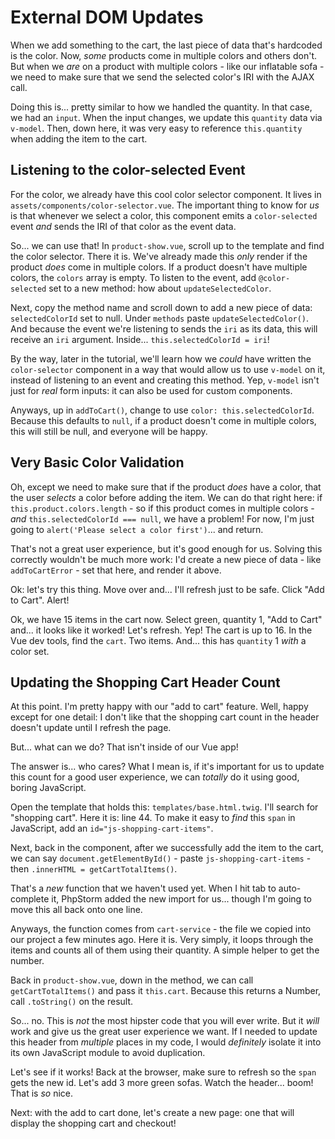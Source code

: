 # External DOM Updates

When we add something to the cart, the last piece of data that's hardcoded is
the color. Now, *some* products come in multiple colors and others don't. But when
we *are* on a product with multiple colors - like our inflatable sofa - we need
to make sure that we send the selected color's IRI with the AJAX call.

Doing this is... pretty similar to how we handled the quantity. In that case,
we had an `input`. When the input changes, we update this `quantity` data via
`v-model`. Then, down here, it was very easy to reference `this.quantity` when
adding the item to the cart.

## Listening to the color-selected Event

For the color, we already have this cool color selector component. It lives in
`assets/components/color-selector.vue`. The important thing to know for *us*
is that whenever we select a color, this component emits a `color-selected` event
*and* sends the IRI of that color as the event data.

So... we can use that! In `product-show.vue`, scroll up to the template and find
the color selector. There it is. We've already made this *only* render if the
product *does* come in multiple colors. If a product doesn't have multiple colors,
the `colors` array is empty. To listen to the event, add `@color-selected`
set to a new method: how about `updateSelectedColor`.

Next, copy the method name and scroll down to add a new piece of data:
`selectedColorId` set to null. Under `methods` paste `updateSelectedColor()`.
And because the event we're listening to sends the `iri` as its data, this will
receive an `iri` argument. Inside... `this.selectedColorId = iri`!

By the way, later in the tutorial, we'll learn how we *could* have written the
`color-selector` component in a way that would allow us to use `v-model`
on it, instead of listening to an event and creating this method. Yep, `v-model`
isn't just for *real* form inputs: it can also be used for custom components.

Anyways, up in `addToCart()`, change to use `color: this.selectedColorId`. Because
this defaults to `null`, if a product doesn't come in multiple colors, this will
still be null, and everyone will be happy.

## Very Basic Color Validation

Oh, except we need to make sure that if the product *does* have a color, that the
user *selects* a color before adding the item. We can do that right here: if
`this.product.colors.length` - so if this product comes in multiple colors -
*and* `this.selectedColorId === null`, we have a problem! For now, I'm just going to
`alert('Please select a color first')`... and return.

That's not a great user experience, but it's good enough for us. Solving this
correctly wouldn't be much more work: I'd create a new piece of data - like
`addToCartError` - set that here, and render it above.

Ok: let's try this thing. Move over and... I'll refresh just to be safe. Click
"Add to Cart". Alert!

Ok, we have 15 items in the cart now. Select green, quantity 1, "Add to Cart"
and... it looks like it worked! Let's refresh. Yep! The cart is up to 16. In the
Vue dev tools, find the `cart`. Two items. And... this has `quantity` 1 *with* a
color set.

## Updating the Shopping Cart Header Count

At this point. I'm pretty happy with our "add to cart" feature. Well, happy except
for one detail: I don't like that the shopping cart count in the header doesn't
update until I refresh the page.

But... what can we do? That isn't inside of our Vue app!

The answer is... who cares? What I mean is, if it's important for us to update this
count for a good user experience, we can *totally* do it using good, boring
JavaScript.

Open the template that holds this: `templates/base.html.twig`. I'll search
for "shopping cart". Here it is: line 44. To make it easy to *find* this `span`
in JavaScript, add an `id="js-shopping-cart-items"`.

Next, back in the component, after we successfully add the item to the cart, we
can say  `document.getElementById()` - paste `js-shopping-cart-items` -
then `.innerHTML = getCartTotalItems()`.

That's a *new* function that we haven't used yet. When I hit tab to auto-complete
it, PhpStorm added the new import for us... though I'm going to move this all back
onto one line.

Anyways, the function comes from `cart-service` - the file we copied into our project
a few minutes ago. Here it is. Very simply, it loops through the items and counts
all of them using their quantity. A simple helper to get the number.

Back in `product-show.vue`, down in the method, we can call `getCartTotalItems()`
and pass it `this.cart`. Because this returns a Number, call `.toString()` on the
result.

So... no. This is *not* the most hipster code that you will ever write. But it
*will* work and give us the great user experience we want. If I needed to update
this header from *multiple* places in my code, I would *definitely* isolate it
into its own JavaScript module to avoid duplication.

Let's see if it works! Back at the browser, make sure to refresh so the `span`
gets the new id. Let's add 3 more green sofas. Watch the header... boom! That is
*so* nice.

Next: with the add to cart done, let's create a new page: one that will display
the shopping cart and checkout!
